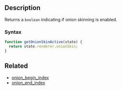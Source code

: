 ## Description

Returns a `boolean` indicating if onion skinning is enabled.

### Syntax

```js
function getOnionSkinActive(state) {
  return state.renderer.onionSkin;
}
```

## Related

- [onion_begin_index](./onion_begin_index.md)
- [onion_end_index](./onion_end_index.md)
